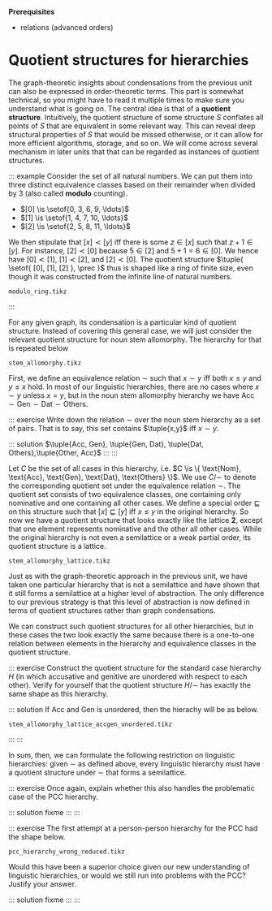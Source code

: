 **Prerequisites**

- relations (advanced orders)

# Quotient structures for hierarchies

The graph-theoretic insights about condensations from the previous unit can also be expressed in order-theoretic terms.
This part is somewhat technical, so you might have to read it multiple times to make sure you understand what is going on.
The central idea is that of a **quotient structure**.
Intuitively, the quotient structure of some structure $S$ conflates all points of $S$ that are equivalent in some relevant way.
This can reveal deep structural properties of $S$ that would be missed otherwise, or it can allow for more efficient algorithms, storage, and so on.
We will come across several mechanism in later units that that can be regarded as instances of quotient structures.

::: example
Consider the set of all natural numbers.
We can put them into three distinct equivalence classes based on their remainder when divided by $3$ (also called **modulo** counting).

- $[0] \is \setof{0, 3, 6, 9, \ldots}$
- $[1] \is \setof{1, 4, 7, 10, \ldots}$
- $[2] \is \setof{2, 5, 8, 11, \ldots}$

We then stipulate that $[x] \prec [y]$ iff there is some $z \in [x]$ such that $z + 1 \in [y]$.
For instance, $[2] \prec [0]$ because $5 \in [2]$ and $5 + 1 = 6 \in [0]$.
We hence have $[0] \prec [1]$, $[1] \prec [2]$, and $[2] \prec [0]$.
The quotient structure $\tuple{ \setof{ [0], [1], [2] }, \prec }$ thus is shaped like a ring of finite size, even though it was constructed from the infinite line of natural numbers.

~~~ {.include-tikz size=mid}
modulo_ring.tikz
~~~

:::

For any given graph, its condensation is a particular kind of quotient structure.
Instead of covering this general case, we will just consider the relevant quotient structure for noun stem allomorphy.
The hierarchy for that is repeated below

~~~ {.include-tikz size=mid}
stem_allomorphy.tikz
~~~

First, we define an equivalence relation $\sim$ such that $x \sim y$ iff both $x \leq y$ and $y \leq x$ hold.
In most of our linguistic hierarchies, there are no cases where $x \sim y$ unless $x = y$, but in the noun stem allomorphy hierarchy we have
$\text{Acc} \sim \text{Gen} \sim \text{Dat} \sim \text{Others}$.

::: exercise
Write down the relation $\sim$ over the noun stem hierarchy as a set of pairs.
That is to say, this set contains $\tuple{x,y}$ iff $x \sim y$.

::: solution 
$\tuple{Acc, Gen}, \tuple{Gen, Dat}, \tuple{Dat, Others},\tuple{Other, Acc}$
:::
:::

Let $C$ be the set of all cases in this hierarchy, i.e. $C \is \{ \text{Nom}, \text{Acc}, \text{Gen}, \text{Dat}, \text{Others} \}$.
We use 
$C/\mathop{\sim}$ to denote the corresponding quotient set under the equivalence relation $\sim$.
The quotient set consists of two equivalence classes, one containing only nominative and one containing all other cases.
We define a special order $\sqsubseteq$ on this structure such that $[x] \sqsubseteq [y]$ iff $x \leq y$ in the original hierarchy.
So now we have a quotient structure that looks exactly like the lattice **2**, except that one element represents nominative and the other all other cases.
While the original hierarchy is not even a semilattice or a weak partial order, its quotient structure is a lattice.

~~~ {.include-tikz size=mid}
stem_allomorphy_lattice.tikz
~~~

Just as with the graph-theoretic approach in the previous unit, we have taken one particular hierarchy that is not a semilattice and have shown that it still forms a semilattice at a higher level of abstraction.
The only difference to our previous strategy is that this level of abstraction is now defined in terms of quotient structures rather than graph condensations.

We can construct such quotient structures for all other hierarchies, but in these cases the two look exactly the same because there is a one-to-one relation between elements in the hierarchy and equivalence classes in the quotient structure.

::: exercise
Construct the quotient structure for the standard case hierarchy $H$ (in which accusative and genitive are unordered with respect to each other).
Verify for yourself that the quotient structure $H/\mathop{\sim}$ has exactly the same shape as this hierarchy.

::: solution
If Acc and Gen is unordered, then the hierachy will be as below. 
~~~ {.include-tikz size=mid}
stem_allomorphy_lattice_accgen_unordered.tikz
~~~
:::
:::

In sum, then, we can formulate the following restriction on linguistic hierarchies: given $\sim$ as defined above, every linguistic hierarchy must have a quotient structure under $\sim$ that forms a semilattice.

::: exercise
Once again, explain whether this also handles the problematic case of the PCC hierarchy.

::: solution
fixme
:::
:::

::: exercise
The first attempt at a person-person hierarchy for the PCC had the shape below.

~~~ {.include-tikz size=mid}
pcc_hierarchy_wrong_reduced.tikz
~~~

Would this have been a superior choice given our new understanding of linguistic hierarchies, or would we still run into problems with the PCC?
Justify your answer.


::: solution
fixme
:::
:::
